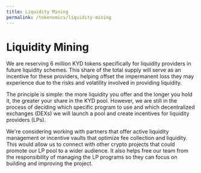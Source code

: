 ```yaml
---
title: Liquidity Mining
permalink: /tokenomics/liquidity-mining
---
```


# Liquidity Mining

We are reserving 6 million KYD tokens specifically for liquidity providers in future liquidity schemes. This share of the total supply will serve as an incentive for these providers, helping offset the impermanent loss they may experience due to the risks and volatility involved in providing liquidity.

The principle is simple: the more liquidity you offer and the longer you hold it, the greater your share in the KYD pool. However, we are still in the process of deciding which specific program to use and which decentralized exchanges (DEXs) we will launch a pool and create incentives for liquidity providers (LPs).

We're considering working with partners that offer active liquidity management or incentive vaults that optimize fee collection and liquidity. This would allow us to connect with other crypto projects that could promote our LP pool to a wider audience. It also helps free our team from the responsibility of managing the LP programs so they can focus on building and improving the project.